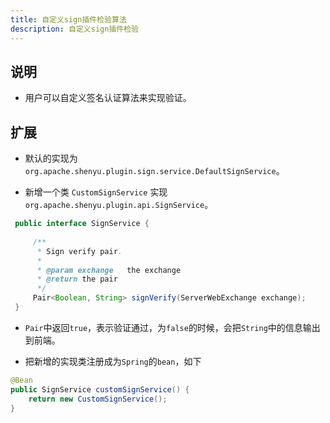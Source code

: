 ```yaml
---
title: 自定义sign插件检验算法
description: 自定义sign插件检验
---
```



## 说明

* 用户可以自定义签名认证算法来实现验证。

## 扩展

* 默认的实现为 `org.apache.shenyu.plugin.sign.service.DefaultSignService`。

* 新增一个类 `CustomSignService` 实现  `org.apache.shenyu.plugin.api.SignService`。

```java
 public interface SignService {
 
     /**
      * Sign verify pair.
      *
      * @param exchange   the exchange
      * @return the pair
      */
     Pair<Boolean, String> signVerify(ServerWebExchange exchange);
 }

```

* `Pair`中返回`true`，表示验证通过，为`false`的时候，会把`String`中的信息输出到前端。

* 把新增的实现类注册成为`Spring`的`bean`，如下

```java
@Bean
public SignService customSignService() {
    return new CustomSignService();
}
```



